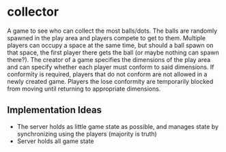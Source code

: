 # collector
A game to see who can collect the most balls/dots. The balls are randomly spawned in the play area and players compete to get to them. Multiple players can occupy a space at the same time, but should a ball spawn on that space, the first player there gets the ball (or maybe nothing can spawn there?).
The creator of a game specifies the dimensions of the play area and can specify whether each player must conform to said dimensions. If conformity is required, players that do not conform are not allowed in a newly created game. Players the lose conformity are temporarily blocked from moving until returning to appropriate dimensions.

## Implementation Ideas
- The server holds as little game state as possible, and manages state by synchronizing using the players (majority is truth)
- Server holds all game state
